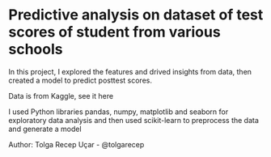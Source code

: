 <h1>Predictive analysis on dataset of test scores of student from various schools</h1>

In this project, I explored the features and drived insights from data, then created a model to predict posttest scores.

Data is from Kaggle, see it here

I used Python libraries pandas, numpy, matplotlib and seaborn for exploratory data analysis and then used scikit-learn to preprocess the data and generate a model

Author: Tolga Recep Uçar - @tolgarecep

